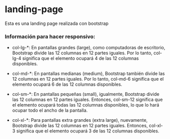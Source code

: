 # landing-page
Esta es una landing page realizada con bootstrap

### Información para hacer responsivo:

- col-lg-*: En pantallas grandes (large), como computadoras de escritorio, Bootstrap divide las 12 columnas en 12 partes iguales. Por lo tanto, col-lg-4 significa que el elemento ocupará 4 de las 12 columnas disponibles.

- col-md-*: En pantallas medianas (medium), Bootstrap también divide las 12 columnas en 12 partes iguales. Por lo tanto, col-md-6 significa que el elemento ocupará 6 de las 12 columnas disponibles.

- col-sm-*: En pantallas pequeñas (small), igualmente, Bootstrap divide las 12 columnas en 12 partes iguales. Entonces, col-sm-12 significa que el elemento ocupará todas las 12 columnas disponibles, lo que lo hará ocupar todo el ancho de la pantalla.

- col-xl-*: Para pantallas extra grandes (extra large), nuevamente, Bootstrap divide las 12 columnas en 12 partes iguales. Entonces, col-xl-3 significa que el elemento ocupará 3 de las 12 columnas disponibles.
